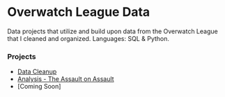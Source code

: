 # Overwatch League Data
Data projects that utilize and build upon data from the Overwatch League that I cleaned and organized. Languages: SQL & Python.

### Projects
- [Data Cleanup](https://github.com/maxtoll/Overwatch-League-Data/tree/main/Data%20Cleanup)
- [Analysis - The Assault on Assault](https://nbviewer.org/github/maxtoll/Overwatch-League-Data/blob/main/Analysis%20-%20The%20Assault%20on%20Assault.ipynb)
- [Coming Soon]
